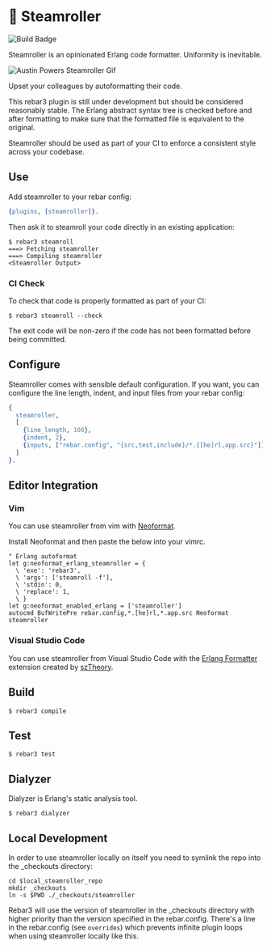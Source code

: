 🚂 Steamroller
==============

![Build Badge](https://github.com/old-reliable/steamroller/workflows/build/badge.svg)

Steamroller is an opinionated Erlang code formatter. Uniformity is inevitable.

![Austin Powers Steamroller Gif](https://thumbs.gfycat.com/MassiveGlossyAmericantoad-size_restricted.gif)

Upset your colleagues by autoformatting their code.

This rebar3 plugin is still under development but should be considered reasonably stable. The
Erlang abstract syntax tree is checked before and after formatting to make sure that the formatted
file is equivalent to the original.

Steamroller should be used as part of your CI to enforce a consistent style across your codebase.

## Use

Add steamroller to your rebar config:

```erlang
{plugins, [steamroller]}.
```

Then ask it to steamroll your code directly in an existing application:

    $ rebar3 steamroll
    ===> Fetching steamroller
    ===> Compiling steamroller
    <Steamroller Output>

### CI Check

To check that code is properly formatted as part of your CI:

    $ rebar3 steamroll --check

The exit code will be non-zero if the code has not been formatted before being committed.

## Configure

Steamroller comes with sensible default configuration. If you want, you can configure the line
length, indent, and input files from your rebar config:

```erlang
{
  steamroller,
  [
    {line_length, 100},
    {indent, 2},
    {inputs, ["rebar.config", "{src,test,include}/*.{[he]rl,app.src}"]}
  ]
}.
```

## Editor Integration

### Vim

You can use steamroller from vim with [Neoformat](https://github.com/sbdchd/neoformat).

Install Neoformat and then paste the below into your vimrc.

```viml
" Erlang autoformat
let g:neoformat_erlang_steamroller = {
  \ 'exe': 'rebar3',
  \ 'args': ['steamroll -f'],
  \ 'stdin': 0,
  \ 'replace': 1,
  \ }
let g:neoformat_enabled_erlang = ['steamroller']
autocmd BufWritePre rebar.config,*.[he]rl,*.app.src Neoformat steamroller
```

### Visual Studio Code

You can use steamroller from Visual Studio Code with the
[Erlang Formatter](https://marketplace.visualstudio.com/items?itemName=szTheory.erlang-formatter)
extension created by [szTheory](https://github.com/szTheory).

## Build

    $ rebar3 compile

## Test

    $ rebar3 test

## Dialyzer

Dialyzer is Erlang's static analysis tool.

    $ rebar3 dialyzer

## Local Development

In order to use steamroller locally on itself you need to symlink the repo into the \_checkouts
directory:

    cd $local_steamroller_repo
    mkdir _checkouts
    ln -s $PWD ./_checkouts/steamroller

Rebar3 will use the version of steamroller in the \_checkouts directory with higher priority than
the version specified in the rebar.config. There's a line in the rebar.config (see `overrides`)
which prevents infinite plugin loops when using steamroller locally like this.

